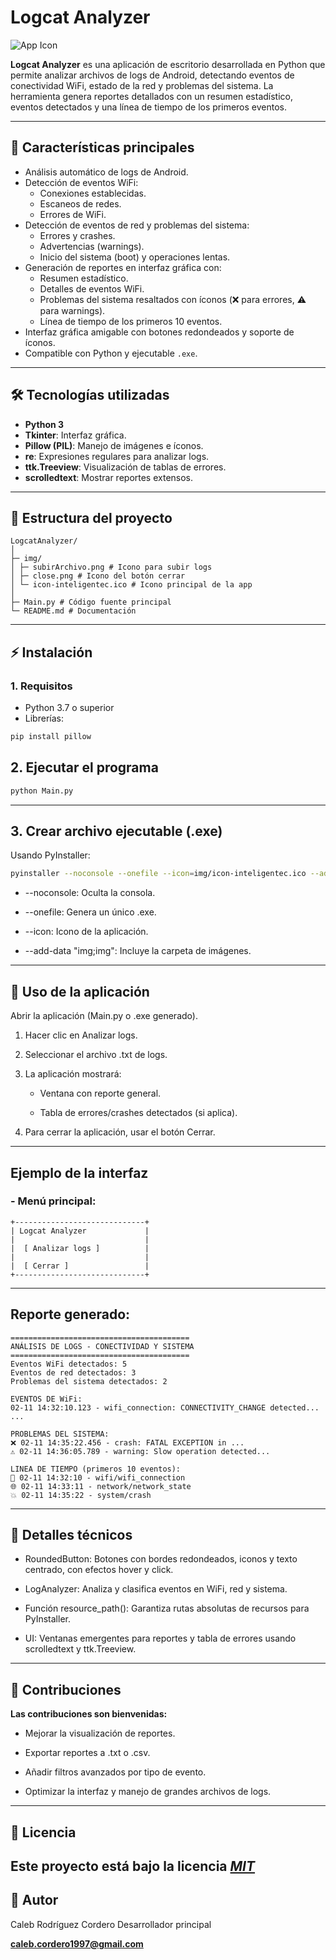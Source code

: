 # Logcat Analyzer

![App Icon](https://github.com/Kelunie/Logcat_Analyzer/blob/master/Img/Icon.ico)

**Logcat Analyzer** es una aplicación de escritorio desarrollada en Python que permite analizar archivos de logs de Android, detectando eventos de conectividad WiFi, estado de la red y problemas del sistema. La herramienta genera reportes detallados con un resumen estadístico, eventos detectados y una línea de tiempo de los primeros eventos.

---

## 🔹 Características principales

- Análisis automático de logs de Android.
- Detección de eventos WiFi:
  - Conexiones establecidas.
  - Escaneos de redes.
  - Errores de WiFi.
- Detección de eventos de red y problemas del sistema:
  - Errores y crashes.
  - Advertencias (warnings).
  - Inicio del sistema (boot) y operaciones lentas.
- Generación de reportes en interfaz gráfica con:
  - Resumen estadístico.
  - Detalles de eventos WiFi.
  - Problemas del sistema resaltados con íconos (❌ para errores, ⚠️ para warnings).
  - Línea de tiempo de los primeros 10 eventos.
- Interfaz gráfica amigable con botones redondeados y soporte de íconos.
- Compatible con Python y ejecutable `.exe`.

---

## 🛠 Tecnologías utilizadas

- **Python 3**
- **Tkinter**: Interfaz gráfica.
- **Pillow (PIL)**: Manejo de imágenes e íconos.
- **re**: Expresiones regulares para analizar logs.
- **ttk.Treeview**: Visualización de tablas de errores.
- **scrolledtext**: Mostrar reportes extensos.

---

## 📂 Estructura del proyecto
```
LogcatAnalyzer/
│
├─ img/
│ ├─ subirArchivo.png # Icono para subir logs
│ ├─ close.png # Icono del botón cerrar
│ └─ icon-inteligentec.ico # Icono principal de la app
│
├─ Main.py # Código fuente principal
└─ README.md # Documentación
```

---

## ⚡ Instalación

### 1. Requisitos

- Python 3.7 o superior
- Librerías:
```bash
pip install pillow
```
## 2. Ejecutar el programa
```bash
python Main.py
```
---
## 3. Crear archivo ejecutable (.exe)
Usando PyInstaller:
```bash
pyinstaller --noconsole --onefile --icon=img/icon-inteligentec.ico --add-data "img;img" Main.py
```
- --noconsole: Oculta la consola.

- --onefile: Genera un único .exe.

- --icon: Icono de la aplicación.

- --add-data "img;img": Incluye la carpeta de imágenes. 
---

## 🚀 Uso de la aplicación

Abrir la aplicación (Main.py o .exe generado).

1. Hacer clic en Analizar logs.

2. Seleccionar el archivo .txt de logs.

3. La aplicación mostrará:

   - Ventana con reporte general.

   - Tabla de errores/crashes detectados (si aplica).

4. Para cerrar la aplicación, usar el botón Cerrar.
---
## Ejemplo de la interfaz

### - Menú principal:
```
+-----------------------------+
| Logcat Analyzer             |
|                             |
|  [ Analizar logs ]          |
|                             |
|  [ Cerrar ]                 |
+-----------------------------+
```
---
## Reporte generado:
```
========================================
ANÁLISIS DE LOGS - CONECTIVIDAD Y SISTEMA
========================================
Eventos WiFi detectados: 5
Eventos de red detectados: 3
Problemas del sistema detectados: 2

EVENTOS DE WiFi:
02-11 14:32:10.123 - wifi_connection: CONNECTIVITY_CHANGE detected...
...

PROBLEMAS DEL SISTEMA:
❌ 02-11 14:35:22.456 - crash: FATAL EXCEPTION in ...
⚠️ 02-11 14:36:05.789 - warning: Slow operation detected...

LINEA DE TIEMPO (primeros 10 eventos):
📶 02-11 14:32:10 - wifi/wifi_connection
🌐 02-11 14:33:11 - network/network_state
💥 02-11 14:35:22 - system/crash

```
---
## 🔧 Detalles técnicos

- RoundedButton: Botones con bordes redondeados, iconos y texto centrado, con efectos hover y click.

- LogAnalyzer: Analiza y clasifica eventos en WiFi, red y sistema.

- Función resource_path(): Garantiza rutas absolutas de recursos para PyInstaller.

- UI: Ventanas emergentes para reportes y tabla de errores usando scrolledtext y ttk.Treeview.
---
## 🤝 Contribuciones
**Las contribuciones son bienvenidas:**

- Mejorar la visualización de reportes.

- Exportar reportes a .txt o .csv.

- Añadir filtros avanzados por tipo de evento.

- Optimizar la interfaz y manejo de grandes archivos de logs.
---
## 📝 Licencia

**Este proyecto está bajo la licencia**
***[MIT](https://choosealicense.com/licenses/mit/)***
---
## 👤 Autor

Caleb Rodríguez Cordero
Desarrollador principal

**caleb.cordero1997@gmail.com**
